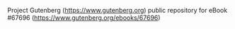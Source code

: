 Project Gutenberg (https://www.gutenberg.org) public repository for
eBook #67696 (https://www.gutenberg.org/ebooks/67696)

